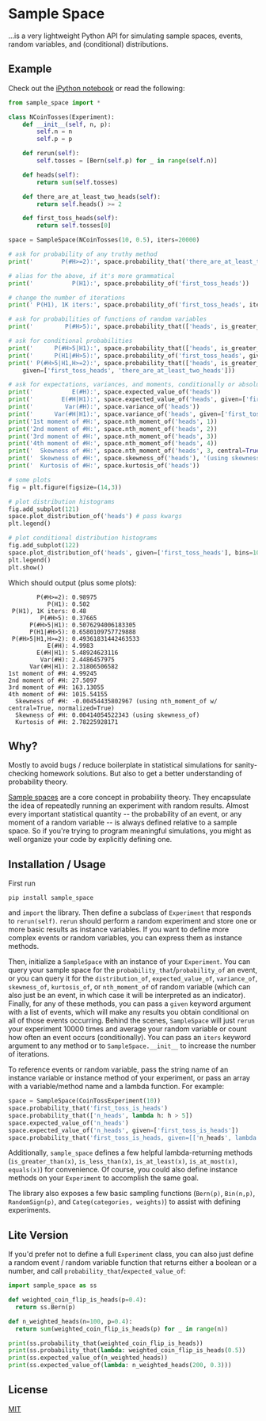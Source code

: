 # Sample Space

...is a very lightweight Python API for simulating sample spaces, events, random variables, and (conditional) distributions.

## Example

Check out the [iPython notebook](./example.ipynb) or read the following:

```python
from sample_space import *

class NCoinTosses(Experiment):
    def __init__(self, n, p):
        self.n = n
        self.p = p

    def rerun(self):
        self.tosses = [Bern(self.p) for _ in range(self.n)]

    def heads(self):
        return sum(self.tosses)

    def there_are_at_least_two_heads(self):
        return self.heads() >= 2

    def first_toss_heads(self):
        return self.tosses[0]

space = SampleSpace(NCoinTosses(10, 0.5), iters=20000)

# ask for probability of any truthy method
print('        P(#H>=2):', space.probability_that('there_are_at_least_two_heads'))

# alias for the above, if it's more grammatical
print('           P(H1):', space.probability_of('first_toss_heads'))

# change the number of iterations
print(' P(H1), 1K iters:', space.probability_of('first_toss_heads', iters=1000))

# ask for probabilities of functions of random variables
print('         P(#H>5):', space.probability_that(['heads', is_greater_than(5)]))

# ask for conditional probabilities
print('      P(#H>5|H1):', space.probability_that(['heads', is_greater_than(5)], given=['first_toss_heads']))
print('      P(H1|#H>5):', space.probability_of('first_toss_heads', given=[['heads', is_greater_than(5)]]))
print(' P(#H>5|H1,H>=2):', space.probability_that(['heads', is_greater_than(5)],
    given=['first_toss_heads', 'there_are_at_least_two_heads']))

# ask for expectations, variances, and moments, conditionally or absolutely
print('           E(#H):', space.expected_value_of('heads'))
print('        E(#H|H1):', space.expected_value_of('heads', given=['first_toss_heads']))
print('         Var(#H):', space.variance_of('heads'))
print('      Var(#H|H1):', space.variance_of('heads', given=['first_toss_heads']))
print('1st moment of #H:', space.nth_moment_of('heads', 1))
print('2nd moment of #H:', space.nth_moment_of('heads', 2))
print('3rd moment of #H:', space.nth_moment_of('heads', 3))
print('4th moment of #H:', space.nth_moment_of('heads', 4))
print('  Skewness of #H:', space.nth_moment_of('heads', 3, central=True, normalized=True), '(using nth_moment_of w/ central=True, normalized=True)')
print('  Skewness of #H:', space.skewness_of('heads'), '(using skewness_of)')
print('  Kurtosis of #H:', space.kurtosis_of('heads'))

# some plots
fig = plt.figure(figsize=(14,3))

# plot distribution histograms
fig.add_subplot(121)
space.plot_distribution_of('heads') # pass kwargs
plt.legend()

# plot conditional distribution histograms
fig.add_subplot(122)
space.plot_distribution_of('heads', given=['first_toss_heads'], bins=10) # can pass kwargs
plt.legend()
plt.show()
```

Which should output (plus some plots):

```
        P(#H>=2): 0.98975
           P(H1): 0.502
 P(H1), 1K iters: 0.48
         P(#H>5): 0.37665
      P(#H>5|H1): 0.5076294006183305
      P(H1|#H>5): 0.6580109757729888
 P(#H>5|H1,H>=2): 0.49361831442463533
           E(#H): 4.9983
        E(#H|H1): 5.48924623116
         Var(#H): 2.4486457975
      Var(#H|H1): 2.31806506582
1st moment of #H: 4.99245
2nd moment of #H: 27.5097
3rd moment of #H: 163.13055
4th moment of #H: 1015.54155
  Skewness of #H: -0.00454435802967 (using nth_moment_of w/ central=True, normalized=True)
  Skewness of #H: 0.00414054522343 (using skewness_of)
  Kurtosis of #H: 2.78225928171
```

## Why?

Mostly to avoid bugs / reduce boilerplate in statistical simulations for sanity-checking homework solutions. But also to get a better understanding of probability theory.

[Sample spaces](https://en.wikipedia.org/wiki/Sample_space) are a core concept in probability theory. They encapsulate the idea of repeatedly running an experiment with random results. Almost every important statistical quantity -- the probability of an event, or any moment of a random variable -- is always defined relative to a sample space. So if you're trying to program meaningful simulations, you might as well organize your code by explicitly defining one.

## Installation / Usage

First run

```
pip install sample_space
```

and `import` the library. Then define a subclass of `Experiment` that responds to `rerun(self)`. `rerun` should perform a random experiment and store one or more basic results as instance variables. If you want to define more complex events or random variables, you can express them as instance methods.

Then, initialize a `SampleSpace` with an instance of your `Experiment`. You can query your sample space for the `probability_that`/`probability_of` an event, or you can query it for the `distribution_of`, `expected_value_of`, `variance_of`, `skewness_of`, `kurtosis_of`, or `nth_moment_of` of random variable (which can also just be an event, in which case it will be interpreted as an indicator). Finally, for any of these methods, you can pass a `given` keyword argument with a list of events, which will make any results you obtain conditional on all of those events occurring. Behind the scenes, `SampleSpace` will just `rerun` your experiment 10000 times and average your random variable or count how often an event occurs (conditionally). You can pass an `iters` keyword argument to any method or to `SampleSpace.__init__` to increase the number of iterations.

To reference events or random variable, pass the string name of an instance variable or instance method of your experiment, or pass an array with a variable/method name and a lambda function. For example:

```python
space = SampleSpace(CoinTossExperiment(10))
space.probability_that('first_toss_is_heads')
space.probability_that(['n_heads', lambda h: h > 5])
space.expected_value_of('n_heads')
space.expected_value_of('n_heads', given=['first_toss_is_heads'])
space.probability_that('first_toss_is_heads, given=[['n_heads', lambda h: h > 3], 'last_toss_is_heads'])
```

Additionally, `sample_space` defines a few helpful lambda-returning methods (`is_greater_than(x)`, `is_less_than(x)`, `is_at_least(x)`, `is_at_most(x)`, `equals(x)`) for convenience. Of course, you could also define instance methods on your `Experiment` to accomplish the same goal.

The library also exposes a few basic sampling functions (`Bern(p)`, `Bin(n,p)`, `RandomSign(p)`, and `Categ(categories, weights)`) to assist with defining experiments.

## Lite Version

If you'd prefer not to define a full `Experiment` class, you can also just define a random event / random variable function that returns either a boolean or a number, and call `probability_that`/`expected_value_of`:

```python
import sample_space as ss

def weighted_coin_flip_is_heads(p=0.4):
  return ss.Bern(p)

def n_weighted_heads(n=100, p=0.4):
  return sum(weighted_coin_flip_is_heads(p) for _ in range(n))

print(ss.probability_that(weighted_coin_flip_is_heads))
print(ss.probability_that(lambda: weighted_coin_flip_is_heads(0.5))
print(ss.expected_value_of(n_weighted_heads))
print(ss.expected_value_of(lambda: n_weighted_heads(200, 0.3)))
```

## License

[MIT](http://opensource.org/licenses/MIT)
